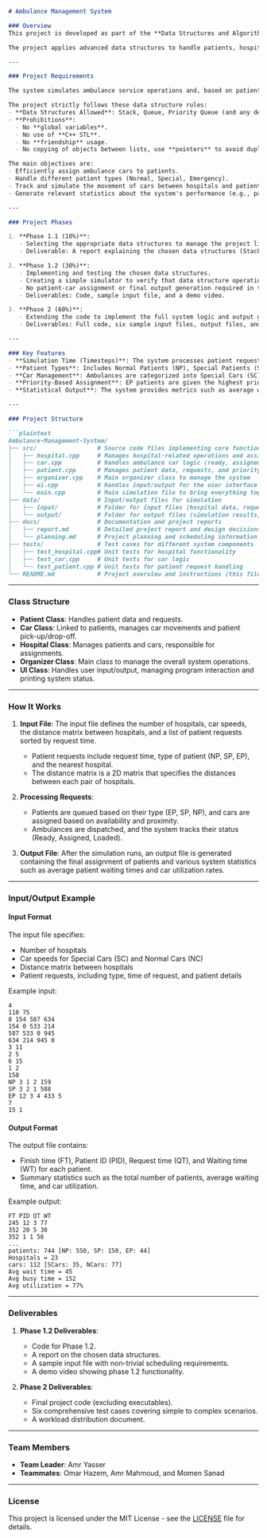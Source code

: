 ```markdown
# Ambulance Management System

### Overview
This project is developed as part of the **Data Structures and Algorithms** course at Zewail City of Science and Technology. The goal is to build a centralized system for managing ambulance services across multiple hospitals, simulating ambulance allocation based on real-time patient requests, and optimizing the system's overall performance.

The project applies advanced data structures to handle patients, hospitals, and ambulance car management efficiently.

---

### Project Requirements

The system simulates ambulance service operations and, based on patient requests, assigns ambulances to handle those requests while considering various factors such as patient severity, car types, and distances between hospitals.

The project strictly follows these data structure rules:
- **Data Structures Allowed**: Stack, Queue, Priority Queue (and any derived class).
- **Prohibitions**:
  - No **global variables**.
  - No use of **C++ STL**.
  - No **friendship** usage.
  - No copying of objects between lists, use **pointers** to avoid duplicate memory allocation.

The main objectives are:
- Efficiently assign ambulance cars to patients.
- Handle different patient types (Normal, Special, Emergency).
- Track and simulate the movement of cars between hospitals and patients.
- Generate relevant statistics about the system's performance (e.g., patient waiting time, average utilization of cars).

---

### Project Phases

1. **Phase 1.1 (10%)**: 
   - Selecting the appropriate data structures to manage the project lists (patients, cars, etc.).
   - Deliverable: A report explaining the chosen data structures (Stack, Queue, Priority Queue).

2. **Phase 1.2 (30%)**: 
   - Implementing and testing the chosen data structures.
   - Creating a simple simulator to verify that data structure operations work correctly.
   - No patient-car assignment or final output generation required in this phase.
   - Deliverables: Code, sample input file, and a demo video.

3. **Phase 2 (60%)**: 
   - Extending the code to implement the full system logic and output generation.
   - Deliverables: Full code, six sample input files, output files, and a workload distribution document.

---

### Key Features
- **Simulation Time (Timesteps)**: The system processes patient requests and car assignments in steps, with each step representing a unit of time.
- **Patient Types**: Includes Normal Patients (NP), Special Patients (SP), and Emergency Patients (EP), each with different levels of urgency.
- **Car Management**: Ambulances are categorized into Special Cars (SC) for special needs and Normal Cars (NC) for regular patients.
- **Priority-Based Assignment**: EP patients are given the highest priority, followed by SP and NP, with assignments optimized based on availability and distance.
- **Statistical Output**: The system provides metrics such as average waiting times, average car utilization, and total patient processing time.

---

### Project Structure

```plaintext
Ambulance-Management-System/
├── src/                 # Source code files implementing core functionalities
│   ├── hospital.cpp     # Manages hospital-related operations and assignments
│   ├── car.cpp          # Handles ambulance car logic (ready, assigned, loaded)
│   ├── patient.cpp      # Manages patient data, requests, and priority queues
│   ├── organizer.cpp    # Main organizer class to manage the system
│   ├── ui.cpp           # Handles input/output for the user interface
│   └── main.cpp         # Main simulation file to bring everything together
├── data/                # Input/output files for simulation
│   ├── input/           # Folder for input files (hospital data, requests, etc.)
│   └── output/          # Folder for output files (simulation results)
├── docs/                # Documentation and project reports
│   ├── report.md        # Detailed project report and design decisions
│   └── planning.md      # Project planning and scheduling information
├── tests/               # Test cases for different system components
│   ├── test_hospital.cpp# Unit tests for hospital functionality
│   ├── test_car.cpp     # Unit tests for car logic
│   └── test_patient.cpp # Unit tests for patient request handling
└── README.md            # Project overview and instructions (this file)
```

---

### Class Structure

- **Patient Class**: Handles patient data and requests.
- **Car Class**: Linked to patients, manages car movements and patient pick-up/drop-off.
- **Hospital Class**: Manages patients and cars, responsible for assignments.
- **Organizer Class**: Main class to manage the overall system operations.
- **UI Class**: Handles user input/output, managing program interaction and printing system status.

---

### How It Works

1. **Input File**: The input file defines the number of hospitals, car speeds, the distance matrix between hospitals, and a list of patient requests sorted by request time.
   - Patient requests include request time, type of patient (NP, SP, EP), and the nearest hospital.
   - The distance matrix is a 2D matrix that specifies the distances between each pair of hospitals.
   
2. **Processing Requests**:
   - Patients are queued based on their type (EP, SP, NP), and cars are assigned based on availability and proximity.
   - Ambulances are dispatched, and the system tracks their status (Ready, Assigned, Loaded).
   
3. **Output File**: After the simulation runs, an output file is generated containing the final assignment of patients and various system statistics such as average patient waiting times and car utilization rates.

---

### Input/Output Example

#### Input Format
The input file specifies:
- Number of hospitals
- Car speeds for Special Cars (SC) and Normal Cars (NC)
- Distance matrix between hospitals
- Patient requests, including type, time of request, and patient details

Example input:

```plaintext
4
110 75
0 154 587 634
154 0 533 214
587 533 0 945
634 214 945 0
3 11
2 5
6 15
1 2
150
NP 3 1 2 159
SP 3 2 1 588
EP 12 3 4 433 5
7
15 1
```

#### Output Format
The output file contains:
- Finish time (FT), Patient ID (PID), Request time (QT), and Waiting time (WT) for each patient.
- Summary statistics such as the total number of patients, average waiting time, and car utilization.

Example output:

```plaintext
FT PID QT WT
245 12 3 77
352 20 5 30
352 1 1 56
...
patients: 744 [NP: 550, SP: 150, EP: 44]
Hospitals = 23
cars: 112 [SCars: 35, NCars: 77]
Avg wait time = 45
Avg busy time = 152
Avg utilization = 77%
```

---

### Deliverables

1. **Phase 1.2 Deliverables**:
   - Code for Phase 1.2.
   - A report on the chosen data structures.
   - A sample input file with non-trivial scheduling requirements.
   - A demo video showing phase 1.2 functionality.

2. **Phase 2 Deliverables**:
   - Final project code (excluding executables).
   - Six comprehensive test cases covering simple to complex scenarios.
   - A workload distribution document.

---

### Team Members
- **Team Leader**: Amr Yasser 
- **Teammates**: Omar Hazem, Amr Mahmoud, and Momen Sanad

---

### License
This project is licensed under the MIT License - see the [LICENSE](LICENSE) file for details.

```